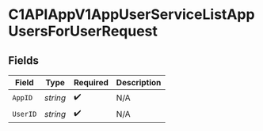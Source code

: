 # C1APIAppV1AppUserServiceListAppUsersForUserRequest


## Fields

| Field              | Type               | Required           | Description        |
| ------------------ | ------------------ | ------------------ | ------------------ |
| `AppID`            | *string*           | :heavy_check_mark: | N/A                |
| `UserID`           | *string*           | :heavy_check_mark: | N/A                |
